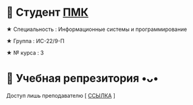 <!--<p align="center"><img src="https://github.com/k11sann/k11sann/blob/main/gt.png" width=100% height=100% alt="Welcome to my profile, cool guys!"></p>!--->
<h1 align="left">🌷 Cтудент <a href="https://sielom.ru/pytach-college/sveden">ПМК</a></h1>
<p>★ Специальность : Информационные системы и программирование</p>
<p>★ Группа : ИС-22/9-П</p>
<p>★ № курса : 3</p>
<h1 align="left">💼 Учебная репрезитория •ᴗ•</h1>
Доступ лишь преподавателю [ <a href="https://github.com/k11sann/classworks">ССЫЛКА</a> ]
<!---<h1 align="left">🤗 My friends</h1>
<p>★ <a href="https://github.com/maratik16">maratik16 </a></p>
<p>★ <a href="https://github.com/ARTEEEMKAAA" style="text-decoration: none;">ARTEEEMKAAA</a></p>
<p>★ <a href="https://github.com/Nicghvt" style="text-decoration: none;">Nicghvt</a></p>
<p>★ <a href="https://github.com/faritovnaaaaaia" style="text-decoration: none;">faritovnaaaaaia</a></p>
<!---<h1 align="left">💼 Code enjoyer •ᴗ•</h1>
Активно изучаю C++/Python на парах своих любимых преподавателей 
и занимаюсь разработкой своего проекта на основе открытого исходного кода на Haxeflixel
<!---<h1 align="left">🏆 My achievements</h1>
<p align="center"><img src="https://github.com/k11sann/k11sann/blob/main/mytimehaswasted.png" width=50% height=80% alt="ultratime..."></p>
